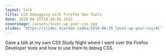 ```yaml
---
layout: talk
title: CSS Debugging with Firefox Dev Tools
date: 2019-06-25T19:49:02.243Z
coverimage: /assets/level-up-your-css.jpg
slides: 'https://slides.mjordan.codes/2019-06-25_level-up-your-css/#/'
---
```


Gave a talk at my own CSS Study Night where I went over the Firefox Developer tools and how to use them to debug CSS. 


